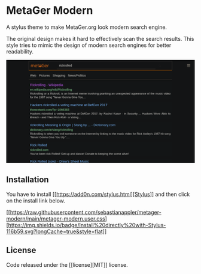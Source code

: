 # MetaGer Modern
A stylus theme to make MetaGer.org look modern search engine.

The original design makes it hard to effectively scan the search results. This style tries
to mimic the design of modern search engines for better readability.

![MetaGer Modern screenshot](https://github.com/sebastianappler/metager-modern/blob/main/metager-modern.png?raw=true)

## Installation

You have to install [[https://add0n.com/stylus.html][Stylus]] and then click on the install link below.

[[https://raw.githubusercontent.com/sebastianappler/metager-modern/main/metager-modern.user.css][https://img.shields.io/badge/Install%20directly%20with-Stylus-116b59.svg?longCache=true&style=flat]]

## License

Code released under the [[license][MIT]] license.
